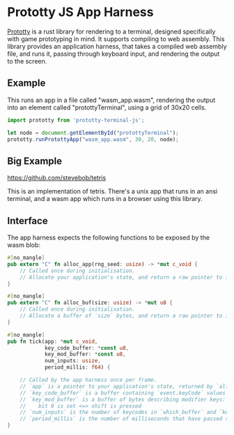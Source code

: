 # Prototty JS App Harness

[Prototty](https://github.com/stevebob/prototty/) is a rust library for
rendering to a terminal, designed specifically with game prototyping in mind.
It supports compiling to web assembly. This library
provides an application harness, that takes a compiled web assembly file, and
runs it, passing through keyboard input, and rendering the output to the screen.

## Example

This runs an app in a file called "wasm\_app.wasm", rendering the output into an
element called "protottyTerminal", using a grid of 30x20 cells.

```js
import prototty from 'prototty-terminal-js';

let node = document.getElementById("protottyTerminal");
prototty.runProtottyApp("wasm_app.wasm", 30, 20, node);
```

## Big Example

https://github.com/stevebob/tetris

This is an implementation of tetris. There's a unix app that runs in an ansi terminal,
and a wasm app which runs in a browser using this library.

## Interface

The app harness expects the following functions to be exposed by the wasm blob:

```rust
#[no_mangle]
pub extern "C" fn alloc_app(rng_seed: usize) -> *mut c_void {
    // Called once during initialisation.
    // Allocate your application's state, and return a raw pointer to it.
}

#[no_mangle]
pub extern "C" fn alloc_buf(size: usize) -> *mut u8 {
    // Called once during initialisation.
    // Allocate a buffer of `size` bytes, and return a raw pointer to it.
}

#[no_mangle]
pub fn tick(app: *mut c_void,
            key_code_buffer: *const u8,
            key_mod_buffer: *const u8,
            num_inputs: usize,
            period_millis: f64) {

    // Called by the app harness once per frame.
    // `app` is a pointer to your application's state, returned by `alloc_app`.
    // `key_code_buffer` is a buffer containing `event.keyCode` values of keypress events since the last frame.
    // `key_mod_buffer` is a buffer of bytes describing modifier keys:
    //    bit 0 is set <=> shift is pressed
    // `num_inputs` is the number of keycodes in `which_buffer` and `key_code_buffer`.
    // `period_millis` is the number of milliseconds that have passed since the last call to `tick`.
}
```
